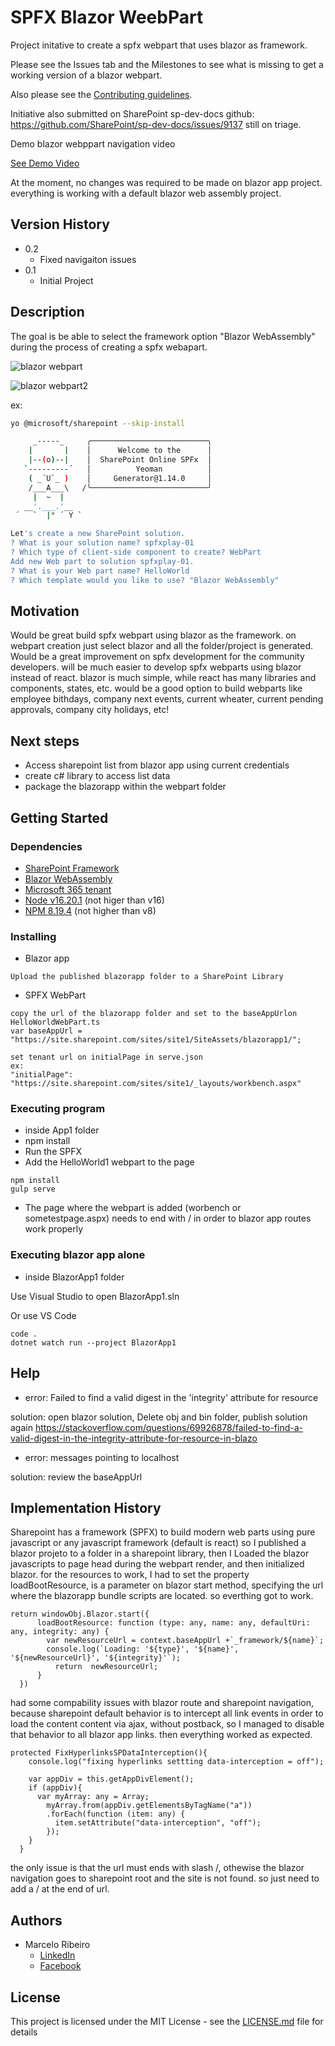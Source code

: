 # SPFX Blazor WeebPart

Project initative to create a spfx webpart that uses blazor as framework.

Please see the Issues tab and the Milestones to see what is missing to get a working version of a blazor webpart.

Also please see the [Contributing guidelines](https://github.com/omarceloribeiro/spfxblazorwebpart/blob/main/CONTRIBUTING.md).

Initiative also submitted on SharePoint sp-dev-docs github:
https://github.com/SharePoint/sp-dev-docs/issues/9137
still on triage.

Demo blazor webppart navigation video

[See Demo Video](https://github.com/omarceloribeiro/spfxblazorwebpart/blob/main/DemoVideo.md)

At the moment, no changes was required to be made on blazor app project. everything is working with a default blazor web assembly project.

## Version History

* 0.2
    * Fixed navigaiton issues   
* 0.1
    * Initial Project


## Description

The goal is be able to select the framework option "Blazor WebAssembly" during the process of creating a spfx webapart.

![blazor webpart](https://raw.githubusercontent.com/omarceloribeiro/spfxblazorwebpart/main/blazorwebpart.png)

![blazor webpart2](https://raw.githubusercontent.com/omarceloribeiro/spfxblazorwebpart/main/webpart-addedonpage2.PNG)


ex:

```sh
yo @microsoft/sharepoint --skip-install

     _-----_     ╭──────────────────────────╮
    |       |    │      Welcome to the      │
    |--(o)--|    │  SharePoint Online SPFx  │
   `---------´   │          Yeoman          │
    ( _´U`_ )    │     Generator@1.14.0     │
    /___A___\   /╰──────────────────────────╯
     |  ~  |
   __'.___.'__
 ´   `  |° ´ Y `

Let's create a new SharePoint solution.
? What is your solution name? spfxplay-01
? Which type of client-side component to create? WebPart
Add new Web part to solution spfxplay-01.
? What is your Web part name? HelloWorld
? Which template would you like to use? "Blazor WebAssembly"
```

## Motivation

Would be great build spfx webpart using blazor as the framework. on webpart creation just select blazor and all the folder/project is generated. Would be a great improvement on spfx development for the community developers.
will be much easier to develop spfx webparts using blazor instead of react. blazor is much simple, while react has many libraries and components, states, etc.
would be a good option to build webparts like employee bithdays, company next events, current wheater, current pending approvals, company city holidays, etc!

## Next steps

* Access sharepoint list from blazor app using current credentials
* create c# library to access list data
* package the blazorapp within the webpart folder

## Getting Started

### Dependencies

* [SharePoint Framework](https://aka.ms/spfx)
* [Blazor WebAssembly](https://dotnet.microsoft.com/pt-br/apps/aspnet/web-apps/blazor)
* [Microsoft 365 tenant](https://docs.microsoft.com/en-us/sharepoint/dev/spfx/set-up-your-developer-tenant)
* [Node v16.20.1](https://nodejs.org/en/blog/release/v16.20.1) (not higer than v16)
* [NPM 8.19.4](https://docs.npmjs.com/cli/v8?v=true) (not higher than v8)
  
### Installing

* Blazor app
```
Upload the published blazorapp folder to a SharePoint Library
``` 

* SPFX WebPart
```
copy the url of the blazorapp folder and set to the baseAppUrlon HelloWorldWebPart.ts  
var baseAppUrl = "https://site.sharepoint.com/sites/site1/SiteAssets/blazorapp1/";

set tenant url on initialPage in serve.json
ex:
"initialPage": "https://site.sharepoint.com/sites/site1/_layouts/workbench.aspx"
```

### Executing program

* inside App1 folder
* npm install
* Run the SPFX
* Add the HelloWorld1 webpart to the page
```
npm install
gulp serve
```

* The page where the webpart is added (worbench or sometestpage.aspx) needs to end with / in order to blazor app routes work properly

### Executing blazor app alone

* inside BlazorApp1 folder

Use Visual Studio to open BlazorApp1.sln

Or use VS Code

```
code .
dotnet watch run --project BlazorApp1
```

## Help

* error: Failed to find a valid digest in the 'integrity' attribute for resource
  
solution: open blazor solution, Delete obj and bin folder, publish solution again
https://stackoverflow.com/questions/69926878/failed-to-find-a-valid-digest-in-the-integrity-attribute-for-resource-in-blazo

* error: messages pointing to localhost

solution: review the baseAppUrl

## Implementation History

Sharepoint has a framework (SPFX) to build modern web parts using pure javascript or any javascript framework (default is react)
so I published a blazor projeto to a folder in a sharepoint library,
then I Loaded the blazor javascripts to page head during the webpart render, and then initialized blazor.
for the resources to work, I had to set the property loadBootResource, is a parameter on blazor start method, specifying the url where the blazorapp bundle scripts are located. so everthing got to work.

```
return windowObj.Blazor.start({
      loadBootResource: function (type: any, name: any, defaultUri: any, integrity: any) {
        var newResourceUrl = context.baseAppUrl +`_framework/${name}`;
        console.log(`Loading: '${type}', '${name}', '${newResourceUrl}', '${integrity}'`);
          return  newResourceUrl;
      }
  })
```

had some compability issues with blazor route and sharepoint navigation, because sharepoint default behavior is to intercept all link events in order to load the content content via ajax, without postback, so I 
managed to disable that behavior to all blazor app links. then everything worked as expected.

```
protected FixHyperlinksSPDataInterception(){
    console.log("fixing hyperlinks settting data-interception = off");

    var appDiv = this.getAppDivElement();
    if (appDiv){
      var myArray: any = Array;
        myArray.from(appDiv.getElementsByTagName("a"))
        .forEach(function (item: any) {
          item.setAttribute("data-interception", "off");
        });
    }
  }
```

the only issue is that the url must ends with slash /, othewise the blazor navigation goes to sharepoint root and the site is not found. so just need to add a / at the end of url.

## Authors

* Marcelo Ribeiro
     * [LinkedIn](https://www.linkedin.com/in/marcelo-henrique-fernandes-ribeiro-a8654a2b)
     * [Facebook](https://www.facebook.com/marcelohenrique.ribeiro.9?mibextid=D4KYlr)


## License

This project is licensed under the MIT License - see the [LICENSE.md](https://github.com/omarceloribeiro/spfxblazorwebpart/blob/main/LICENSE) file for details
